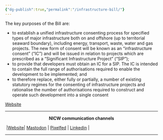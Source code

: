 ```yaml
---
{"dg-publish":true,"permalink":"/infrastructure-bill/"}
---
```


The key purposes of the Bill are:

- to establish a unified infrastructure consenting process for specified types of major infrastructure both on and offshore (up to territorial seaward boundary), including energy, transport, waste, water and gas projects. The new form of consent will be known as an “infrastructure consent” (“IC”) and will be issued in relation to projects which are prescribed as a “Significant Infrastructure Project” (“SIP”);
- to provide that developers must obtain an IC for a SIP. The IC is intended to contain the full range of authorisations required to enable the development to be implemented; and
- to therefore replace, either fully or partially, a number of existing statutory regimes for the consenting of infrastructure projects and rationalise the number of authorisations required to construct and operate such development into a single consent

[Website](https://business.senedd.wales/mgIssueHistoryHome.aspx?IId=41502)



***
<p style="text-align: center;font-weight:bold";>NICW communication channels</p>

󠁧 |[Website](https://nationalinfrastructurecommission.wales)| [Mastodon](https://toot.wales/@NICW) | [Pixelfed](https://pix.toot.wales/NICW) | [Linkedin](https://www.linkedin.com/company/26268509/) | 
***
